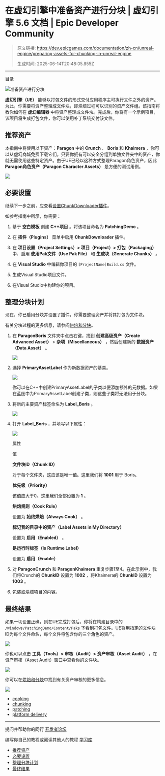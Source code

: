 # 在虚幻引擎中准备资产进行分块 | 虚幻引擎 5.6 文档 | Epic Developer Community

> 原文链接: https://dev.epicgames.com/documentation/zh-cn/unreal-engine/preparing-assets-for-chunking-in-unreal-engine
> 
> 生成时间: 2025-06-14T20:48:05.855Z

---

目录

![准备资产进行分块](https://dev.epicgames.com/community/api/documentation/image/9afbe84f-a49d-4b51-87d5-a87060b608d1?resizing_type=fill&width=1920&height=335)

**虚幻引擎（UE）** 能够以打包文件的形式交付应用程序主可执行文件之外的资产。为此，你需要将资产整理成文件块，即烘焙过程可以识别的资产文件组。该指南将教你如何在 **虚幻编辑器** 中将资产整理成文件块。完成后，你将有一个示例项目，该项目将生成打包文件，你可以使用补丁系统交付该文件。

## 推荐资产

本指南中将使用以下资产：**Paragon** 中的 **Crunch** 、 **Boris** 和 **Khaimera** ，你可以从虚幻商城免费下载它们。只要你拥有可以安全分组到单独文件夹中的资产，你就无需使用这些特定资产。由于UE已经以这种方式整理Paragon角色资产，因此 **Paragon角色资产（Paragon Character Assets）** 是方便的测试用例。

![](https://d1iv7db44yhgxn.cloudfront.net/documentation/images/b08b1d0e-9007-4f32-86d1-fbb44e41fafe/01_paragonassets.png)

## 必要设置

继续下一步之前，应查看[设置ChunkDownloader插件](/documentation/zh-cn/unreal-engine/setting-up-the-chunkdownloader-plugin-in-unreal-engine)。

如参考指南中所示，你需要：

1.  基于 **空白模板** 创建 **C++项目** 。将该项目命名为 **PatchingDemo** 。
    
2.  在 **插件（Plugins）** 菜单中启用 **ChunkDownloader** 插件。
    
3.  在 **项目设置（Project Settings）> 项目（Project）> 打包（Packaging）** 中，启用 **使用Pak文件（Use Pak File）** 和 **生成块（Generate Chunks）** 。
    
4.  在 **Visual Studio** 中编辑你项目的 `[ProjectName]Build.cs` 文件。
    
5.  生成Visual Studio项目文件。
    
6.  在Visual Studio中构建你的项目。
    

## 整理分块计划

现在，你已启用分块并设置了插件，你需要整理资产并将其打包为文件块。

有关分块过程的更多信息，请参阅[烘培和分块](/documentation/zh-cn/unreal-engine/cooking-content-and-creating-chunks-in-unreal-engine)。

1.  在 **ParagonBoris** 文件夹中点击右键，找到 **创建高级资产（Create Advanced Asset）** > **杂项（Miscellaneous）** ，然后创建新的 **数据资产（Data Asset）** 。
    
    ![](https://d1iv7db44yhgxn.cloudfront.net/documentation/images/effbe985-44f7-40f0-9940-e3a613323ec2/02_createdataasset.png)
2.  选择 **PrimaryAssetLabel** 作为新数据资产的基类。
    
    ![](https://d1iv7db44yhgxn.cloudfront.net/documentation/images/f0c6475a-4e1a-4c97-91ce-a7aa64d1e030/03_primaryassetlabel.png)
    
    你可以在C++中创建PrimaryAssetLabel的子类以便添加额外的元数据。如果在蓝图中为PrimaryAssetLabel创建子类，则这些子类将无法用于分块。
    
3.  将新的主要资产标签命名为 **Label\_Boris** 。
    
    ![](https://d1iv7db44yhgxn.cloudfront.net/documentation/images/a127805e-87ca-4108-9566-21222b9a596d/04_labelborisasset.png)
4.  打开 **Label\_Boris** ，并填写以下属性：
    
    ![](https://d1iv7db44yhgxn.cloudfront.net/documentation/images/dbff8b1e-5504-4063-be38-3a7069073674/05_labelborissettings.png)
    
    属性
    
    值
    
    **文件块ID（Chunk ID）**
    
    对于每个文件夹，这应该是唯一值。这里我们将 **1001** 用于 Boris。
    
    **优先级（Priority）**
    
    该值应大于0。这里我们全部设置为 **1** 。
    
    **烘焙规则（Cook Rule）**
    
    设置为 **始终烘焙（Always Cook）** 。
    
    **标记我的目录中的资产（Label Assets in My Directory）**
    
    设置为 **启用（Enabled）** 。
    
    **是运行时标签（Is Runtime Label）**
    
    设置为 **启用（Enable）**
    
5.  对 **ParagonCrunch** 和 **ParagonKhaimera** 重复步骤1至4。在此示例中，我们将Crunch的 **ChunkID** 设置为 **1002** ，将Khaimera的 **ChunkID** 设置为 **1003** 。
    
6.  包装或烘焙项目的内容。
    

## 最终结果

如果一切设置正确，则在UE完成打包后，你将在构建目录中的 `/Windows/PatchingDemo/Content/Paks` 下看到打包文件。UE将用指定的文件块ID为每个文件命名，每个文件将包含你的三个角色的资产。

![](https://d1iv7db44yhgxn.cloudfront.net/documentation/images/fc4faf47-f5d9-4b84-b924-bd2ae16a45dd/06_finalpakfiles.png)

你也可以点击 **工具（Tools）> 审核（Audit）> 资产审核（Asset Audit）** ，在资产审核（Asset Audit）窗口中查看你的文件块。

![](https://d1iv7db44yhgxn.cloudfront.net/documentation/images/6da5afbb-830c-4561-b51d-7787b3836f1f/07_openassetaudit.png)

你可以在[烘焙和分块](/documentation/zh-cn/unreal-engine/cooking-content-and-creating-chunks-in-unreal-engine)中找到有关资产审核的更多信息。

![](https://d1iv7db44yhgxn.cloudfront.net/documentation/images/a69ceaff-6758-437e-a1d5-dd874ee341eb/08_pakfileassetaudit.png)

-   [cooking](https://dev.epicgames.com/community/search?query=cooking)
-   [chunking](https://dev.epicgames.com/community/search?query=chunking)
-   [patching](https://dev.epicgames.com/community/search?query=patching)
-   [platform delivery](https://dev.epicgames.com/community/search?query=platform%20delivery)

* * *

提问并帮助你的同行 [开发者论坛](https://forums.unrealengine.com/categories?tag=unreal-engine)

编写你自己的教程或阅读其他人的教程 [学习库](https://dev.epicgames.com/community/unreal-engine/learning)

-   [推荐资产](/documentation/zh-cn/unreal-engine/preparing-assets-for-chunking-in-unreal-engine#%E6%8E%A8%E8%8D%90%E8%B5%84%E4%BA%A7)
-   [必要设置](/documentation/zh-cn/unreal-engine/preparing-assets-for-chunking-in-unreal-engine#%E5%BF%85%E8%A6%81%E8%AE%BE%E7%BD%AE)
-   [整理分块计划](/documentation/zh-cn/unreal-engine/preparing-assets-for-chunking-in-unreal-engine#%E6%95%B4%E7%90%86%E5%88%86%E5%9D%97%E8%AE%A1%E5%88%92)
-   [最终结果](/documentation/zh-cn/unreal-engine/preparing-assets-for-chunking-in-unreal-engine#%E6%9C%80%E7%BB%88%E7%BB%93%E6%9E%9C)